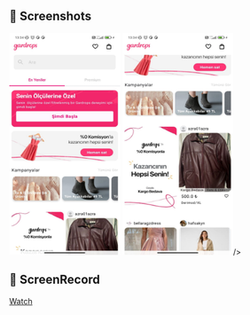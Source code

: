 ## 📸 Screenshots
<p>
  <img src="https://github.com/cevdetkilickeser/AnimatedVisibility/blob/master/Screenshots/1.jpg" alt="SS1" width="200" height="400"/>
  <img src="https://github.com/cevdetkilickeser/AnimatedVisibility/blob/master/Screenshots/2.jpg" alt="SS2" width="200" height="400"/>/>
</p>


## 🎥 ScreenRecord
[Watch](https://drive.google.com/file/d/1komPoAxyCVGQ5USRWY44M3JrHIPrCIya/view?usp=sharing)